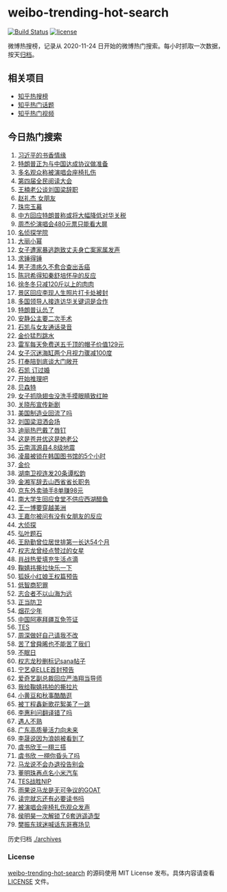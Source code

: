 # weibo-trending-hot-search

[![Build Status](https://github.com/justjavac/weibo-trending-hot-search/workflows/ci/badge.svg?branch=master)](https://github.com/justjavac/weibo-trending-hot-search/actions)
[![license](https://img.shields.io/github/license/justjavac/weibo-trending-hot-search)](https://github.com/justjavac/weibo-trending-hot-search/blob/master/LICENSE)

微博热搜榜，记录从 2020-11-24 日开始的微博热门搜索。每小时抓取一次数据，按天[归档](./archives)。

## 相关项目

- [知乎热搜榜](https://github.com/justjavac/zhihu-trending-top-search)
- [知乎热门话题](https://github.com/justjavac/zhihu-trending-hot-questions)
- [知乎热门视频](https://github.com/justjavac/zhihu-trending-hot-video)

## 今日热门搜索

<!-- BEGIN -->
<!-- 最后更新时间 Thu Apr 24 2025 06:20:09 GMT+0800 (China Standard Time) -->

1. [习近平的书香情缘](https://s.weibo.com//weibo?q=%23%E4%B9%A0%E8%BF%91%E5%B9%B3%E7%9A%84%E4%B9%A6%E9%A6%99%E6%83%85%E7%BC%98%23&Refer=new_time)
1. [特朗普正为与中国达成协议做准备](https://s.weibo.com//weibo?q=%23%E7%89%B9%E6%9C%97%E6%99%AE%E6%AD%A3%E4%B8%BA%E4%B8%8E%E4%B8%AD%E5%9B%BD%E8%BE%BE%E6%88%90%E5%8D%8F%E8%AE%AE%E5%81%9A%E5%87%86%E5%A4%87%23&t=31&band_rank=10&Refer=top)
1. [多名观众称被演唱会座椅扎伤](https://s.weibo.com//weibo?q=%23%E5%A4%9A%E5%90%8D%E8%A7%82%E4%BC%97%E7%A7%B0%E8%A2%AB%E6%BC%94%E5%94%B1%E4%BC%9A%E5%BA%A7%E6%A4%85%E6%89%8E%E4%BC%A4%23&t=31&band_rank=5&Refer=top)
1. [第四届全民阅读大会](https://s.weibo.com//weibo?q=%23%E7%AC%AC%E5%9B%9B%E5%B1%8A%E5%85%A8%E6%B0%91%E9%98%85%E8%AF%BB%E5%A4%A7%E4%BC%9A%23&t=31&band_rank=3&Refer=top)
1. [王楠老公谈刘国梁辞职](https://s.weibo.com//weibo?q=%23%E7%8E%8B%E6%A5%A0%E8%80%81%E5%85%AC%E8%B0%88%E5%88%98%E5%9B%BD%E6%A2%81%E8%BE%9E%E8%81%8C%23&t=31&band_rank=47&Refer=top)
1. [赵礼杰 女朋友](https://s.weibo.com//weibo?q=%E8%B5%B5%E7%A4%BC%E6%9D%B0%20%E5%A5%B3%E6%9C%8B%E5%8F%8B&t=31&band_rank=1&Refer=top)
1. [珠帘玉幕](https://s.weibo.com//weibo?q=%E7%8F%A0%E5%B8%98%E7%8E%89%E5%B9%95&t=31&band_rank=8&Refer=top)
1. [中方回应特朗普称或将大幅降低对华关税](https://s.weibo.com//weibo?q=%23%E4%B8%AD%E6%96%B9%E5%9B%9E%E5%BA%94%E7%89%B9%E6%9C%97%E6%99%AE%E7%A7%B0%E6%88%96%E5%B0%86%E5%A4%A7%E5%B9%85%E9%99%8D%E4%BD%8E%E5%AF%B9%E5%8D%8E%E5%85%B3%E7%A8%8E%23&t=31&band_rank=26&Refer=top)
1. [周杰伦演唱会480元票只能看大屏](https://s.weibo.com//weibo?q=%23%E5%91%A8%E6%9D%B0%E4%BC%A6%E6%BC%94%E5%94%B1%E4%BC%9A480%E5%85%83%E7%A5%A8%E5%8F%AA%E8%83%BD%E7%9C%8B%E5%A4%A7%E5%B1%8F%23&t=31&band_rank=15&Refer=top)
1. [名侦探学院](https://s.weibo.com//weibo?q=%E5%90%8D%E4%BE%A6%E6%8E%A2%E5%AD%A6%E9%99%A2&t=31&band_rank=4&Refer=top)
1. [大丽小幂](https://s.weibo.com//weibo?q=%23%E5%A4%A7%E4%B8%BD%E5%B0%8F%E5%B9%82%23&t=31&band_rank=2&Refer=top)
1. [女子遭家暴逃跑致丈夫身亡案家属发声](https://s.weibo.com//weibo?q=%23%E5%A5%B3%E5%AD%90%E9%81%AD%E5%AE%B6%E6%9A%B4%E9%80%83%E8%B7%91%E8%87%B4%E4%B8%88%E5%A4%AB%E8%BA%AB%E4%BA%A1%E6%A1%88%E5%AE%B6%E5%B1%9E%E5%8F%91%E5%A3%B0%23&t=31&band_rank=13&Refer=top)
1. [求锤得锤](https://s.weibo.com//weibo?q=%E6%B1%82%E9%94%A4%E5%BE%97%E9%94%A4&t=31&band_rank=11&Refer=top)
1. [男子溃疡久不愈合查出舌癌](https://s.weibo.com//weibo?q=%23%E7%94%B7%E5%AD%90%E6%BA%83%E7%96%A1%E4%B9%85%E4%B8%8D%E6%84%88%E5%90%88%E6%9F%A5%E5%87%BA%E8%88%8C%E7%99%8C%23&t=31&band_rank=50&Refer=top)
1. [陈冠希得知秦舒培怀孕的反应](https://s.weibo.com//weibo?q=%23%E9%99%88%E5%86%A0%E5%B8%8C%E5%BE%97%E7%9F%A5%E7%A7%A6%E8%88%92%E5%9F%B9%E6%80%80%E5%AD%95%E7%9A%84%E5%8F%8D%E5%BA%94%23&t=31&band_rank=17&Refer=top)
1. [徐冬冬只减120斤以上的肉肉](https://s.weibo.com//weibo?q=%E5%BE%90%E5%86%AC%E5%86%AC%E5%8F%AA%E5%87%8F120%E6%96%A4%E4%BB%A5%E4%B8%8A%E7%9A%84%E8%82%89%E8%82%89&t=31&band_rank=18&Refer=top)
1. [景区回应李现人生照片打卡处被封](https://s.weibo.com//weibo?q=%23%E6%99%AF%E5%8C%BA%E5%9B%9E%E5%BA%94%E6%9D%8E%E7%8E%B0%E4%BA%BA%E7%94%9F%E7%85%A7%E7%89%87%E6%89%93%E5%8D%A1%E5%A4%84%E8%A2%AB%E5%B0%81%23&t=31&band_rank=20&Refer=top)
1. [多国领导人接连访华关键词是合作](https://s.weibo.com//weibo?q=%23%E5%A4%9A%E5%9B%BD%E9%A2%86%E5%AF%BC%E4%BA%BA%E6%8E%A5%E8%BF%9E%E8%AE%BF%E5%8D%8E%E5%85%B3%E9%94%AE%E8%AF%8D%E6%98%AF%E5%90%88%E4%BD%9C%23&t=31&band_rank=23&Refer=top)
1. [特朗普认怂了](https://s.weibo.com//weibo?q=%23%E7%89%B9%E6%9C%97%E6%99%AE%E8%AE%A4%E6%80%82%E4%BA%86%23&t=31&band_rank=29&Refer=top)
1. [安静公主要二次手术](https://s.weibo.com//weibo?q=%E5%AE%89%E9%9D%99%E5%85%AC%E4%B8%BB%E8%A6%81%E4%BA%8C%E6%AC%A1%E6%89%8B%E6%9C%AF&t=31&band_rank=31&Refer=top)
1. [石凯与女友通话录音](https://s.weibo.com//weibo?q=%23%E7%9F%B3%E5%87%AF%E4%B8%8E%E5%A5%B3%E5%8F%8B%E9%80%9A%E8%AF%9D%E5%BD%95%E9%9F%B3%23&t=31&band_rank=12&Refer=top)
1. [金价猛烈跳水](https://s.weibo.com//weibo?q=%23%E9%87%91%E4%BB%B7%E7%8C%9B%E7%83%88%E8%B7%B3%E6%B0%B4%23&t=31&band_rank=22&Refer=top)
1. [雷军每天免费送五千顶的帽子价值129元](https://s.weibo.com//weibo?q=%23%E9%9B%B7%E5%86%9B%E6%AF%8F%E5%A4%A9%E5%85%8D%E8%B4%B9%E9%80%81%E4%BA%94%E5%8D%83%E9%A1%B6%E7%9A%84%E5%B8%BD%E5%AD%90%E4%BB%B7%E5%80%BC129%E5%85%83%23&t=31&band_rank=24&Refer=top)
1. [女子沉迷海缸两个月视力骤减100度](https://s.weibo.com//weibo?q=%23%E5%A5%B3%E5%AD%90%E6%B2%89%E8%BF%B7%E6%B5%B7%E7%BC%B8%E4%B8%A4%E4%B8%AA%E6%9C%88%E8%A7%86%E5%8A%9B%E9%AA%A4%E5%87%8F100%E5%BA%A6%23&t=31&band_rank=41&Refer=top)
1. [打奉陪到底谈大门敞开](https://s.weibo.com//weibo?q=%23%E6%89%93%E5%A5%89%E9%99%AA%E5%88%B0%E5%BA%95%E8%B0%88%E5%A4%A7%E9%97%A8%E6%95%9E%E5%BC%80%23&t=31&band_rank=34&Refer=top)
1. [石凯 订过婚](https://s.weibo.com//weibo?q=%E7%9F%B3%E5%87%AF%20%E8%AE%A2%E8%BF%87%E5%A9%9A&t=31&band_rank=21&Refer=top)
1. [开始推理吧](https://s.weibo.com//weibo?q=%E5%BC%80%E5%A7%8B%E6%8E%A8%E7%90%86%E5%90%A7&t=31&band_rank=38&Refer=top)
1. [贝森特](https://s.weibo.com//weibo?q=%E8%B4%9D%E6%A3%AE%E7%89%B9&t=31&band_rank=35&Refer=top)
1. [女子抓隐翅虫没洗手摸眼睛致红肿](https://s.weibo.com//weibo?q=%23%E5%A5%B3%E5%AD%90%E6%8A%93%E9%9A%90%E7%BF%85%E8%99%AB%E6%B2%A1%E6%B4%97%E6%89%8B%E6%91%B8%E7%9C%BC%E7%9D%9B%E8%87%B4%E7%BA%A2%E8%82%BF%23&t=31&band_rank=26&Refer=top)
1. [关晓彤宣传新剧](https://s.weibo.com//weibo?q=%23%E5%85%B3%E6%99%93%E5%BD%A4%E5%AE%A3%E4%BC%A0%E6%96%B0%E5%89%A7%23&t=31&band_rank=28&Refer=top)
1. [美国制造业回流了吗](https://s.weibo.com//weibo?q=%23%E7%BE%8E%E5%9B%BD%E5%88%B6%E9%80%A0%E4%B8%9A%E5%9B%9E%E6%B5%81%E4%BA%86%E5%90%97%23&t=31&band_rank=27&Refer=top)
1. [刘国梁泪洒会场](https://s.weibo.com//weibo?q=%23%E5%88%98%E5%9B%BD%E6%A2%81%E6%B3%AA%E6%B4%92%E4%BC%9A%E5%9C%BA%23&t=31&band_rank=6&Refer=top)
1. [迪丽热巴戴了唇钉](https://s.weibo.com//weibo?q=%23%E8%BF%AA%E4%B8%BD%E7%83%AD%E5%B7%B4%E6%88%B4%E4%BA%86%E5%94%87%E9%92%89%23&t=31&band_rank=16&Refer=top)
1. [这是苍井优这是她老公](https://s.weibo.com//weibo?q=%23%E8%BF%99%E6%98%AF%E8%8B%8D%E4%BA%95%E4%BC%98%E8%BF%99%E6%98%AF%E5%A5%B9%E8%80%81%E5%85%AC%23&t=31&band_rank=46&Refer=top)
1. [云南洱源县4.8级地震](https://s.weibo.com//weibo?q=%23%E4%BA%91%E5%8D%97%E6%B4%B1%E6%BA%90%E5%8E%BF4.8%E7%BA%A7%E5%9C%B0%E9%9C%87%23&t=31&band_rank=24&Refer=top)
1. [凌晨被锁在韩国图书馆的5个小时](https://s.weibo.com//weibo?q=%E5%87%8C%E6%99%A8%E8%A2%AB%E9%94%81%E5%9C%A8%E9%9F%A9%E5%9B%BD%E5%9B%BE%E4%B9%A6%E9%A6%86%E7%9A%845%E4%B8%AA%E5%B0%8F%E6%97%B6&t=31&band_rank=32&Refer=top)
1. [金价](https://s.weibo.com//weibo?q=%E9%87%91%E4%BB%B7&t=31&band_rank=32&Refer=top)
1. [湖南卫视连发20条谭松韵](https://s.weibo.com//weibo?q=%23%E6%B9%96%E5%8D%97%E5%8D%AB%E8%A7%86%E8%BF%9E%E5%8F%9120%E6%9D%A1%E8%B0%AD%E6%9D%BE%E9%9F%B5%23&t=31&band_rank=25&Refer=top)
1. [金湘军辞去山西省省长职务](https://s.weibo.com//weibo?q=%23%E9%87%91%E6%B9%98%E5%86%9B%E8%BE%9E%E5%8E%BB%E5%B1%B1%E8%A5%BF%E7%9C%81%E7%9C%81%E9%95%BF%E8%81%8C%E5%8A%A1%23&t=31&band_rank=49&Refer=top)
1. [京东外卖骑手8单赚98元](https://s.weibo.com//weibo?q=%23%E4%BA%AC%E4%B8%9C%E5%A4%96%E5%8D%96%E9%AA%91%E6%89%8B8%E5%8D%95%E8%B5%9A98%E5%85%83%23&t=31&band_rank=44&Refer=top)
1. [南大学生回应食堂不供应西湖醋鱼](https://s.weibo.com//weibo?q=%23%E5%8D%97%E5%A4%A7%E5%AD%A6%E7%94%9F%E5%9B%9E%E5%BA%94%E9%A3%9F%E5%A0%82%E4%B8%8D%E4%BE%9B%E5%BA%94%E8%A5%BF%E6%B9%96%E9%86%8B%E9%B1%BC%23&t=31&band_rank=9&Refer=top)
1. [王一博要穿越美洲](https://s.weibo.com//weibo?q=%23%E7%8E%8B%E4%B8%80%E5%8D%9A%E8%A6%81%E7%A9%BF%E8%B6%8A%E7%BE%8E%E6%B4%B2%23&t=31&band_rank=46&Refer=top)
1. [王嘉尔被问有没有女朋友的反应](https://s.weibo.com//weibo?q=%23%E7%8E%8B%E5%98%89%E5%B0%94%E8%A2%AB%E9%97%AE%E6%9C%89%E6%B2%A1%E6%9C%89%E5%A5%B3%E6%9C%8B%E5%8F%8B%E7%9A%84%E5%8F%8D%E5%BA%94%23&t=31&band_rank=42&Refer=top)
1. [大侦探](https://s.weibo.com//weibo?q=%E5%A4%A7%E4%BE%A6%E6%8E%A2&t=31&band_rank=23&Refer=top)
1. [弘叶题石](https://s.weibo.com//weibo?q=%E5%BC%98%E5%8F%B6%E9%A2%98%E7%9F%B3&t=31&band_rank=14&Refer=top)
1. [王励勤曾位居世排第一长达54个月](https://s.weibo.com//weibo?q=%23%E7%8E%8B%E5%8A%B1%E5%8B%A4%E6%9B%BE%E4%BD%8D%E5%B1%85%E4%B8%96%E6%8E%92%E7%AC%AC%E4%B8%80%E9%95%BF%E8%BE%BE54%E4%B8%AA%E6%9C%88%23&t=31&band_rank=50&Refer=top)
1. [权志龙曾经点赞过的女星](https://s.weibo.com//weibo?q=%23%E6%9D%83%E5%BF%97%E9%BE%99%E6%9B%BE%E7%BB%8F%E7%82%B9%E8%B5%9E%E8%BF%87%E7%9A%84%E5%A5%B3%E6%98%9F%23&t=31&band_rank=43&Refer=top)
1. [肖战热爱填充生活点滴](https://s.weibo.com//weibo?q=%23%E8%82%96%E6%88%98%E7%83%AD%E7%88%B1%E5%A1%AB%E5%85%85%E7%94%9F%E6%B4%BB%E7%82%B9%E6%BB%B4%23&t=31&band_rank=49&Refer=top)
1. [鞠婧祎撕拉快乐一下](https://s.weibo.com//weibo?q=%23%E9%9E%A0%E5%A9%A7%E7%A5%8E%E6%92%95%E6%8B%89%E5%BF%AB%E4%B9%90%E4%B8%80%E4%B8%8B%23&t=31&band_rank=48&Refer=top)
1. [狐妖小红娘王权篇预告](https://s.weibo.com//weibo?q=%E7%8B%90%E5%A6%96%E5%B0%8F%E7%BA%A2%E5%A8%98%E7%8E%8B%E6%9D%83%E7%AF%87%E9%A2%84%E5%91%8A&t=31&band_rank=28&Refer=top)
1. [低智商犯罪](https://s.weibo.com//weibo?q=%23%E4%BD%8E%E6%99%BA%E5%95%86%E7%8A%AF%E7%BD%AA%23&t=31&band_rank=46&Refer=top)
1. [志合者不以山海为远](https://s.weibo.com//weibo?q=%23%E5%BF%97%E5%90%88%E8%80%85%E4%B8%8D%E4%BB%A5%E5%B1%B1%E6%B5%B7%E4%B8%BA%E8%BF%9C%23&Refer=new_time)
1. [正当防卫](https://s.weibo.com//weibo?q=%E6%AD%A3%E5%BD%93%E9%98%B2%E5%8D%AB&t=31&band_rank=44&Refer=top)
1. [烟花少年](https://s.weibo.com//weibo?q=%E7%83%9F%E8%8A%B1%E5%B0%91%E5%B9%B4&t=31&band_rank=41&Refer=top)
1. [中国阿塞拜疆互免签证](https://s.weibo.com//weibo?q=%23%E4%B8%AD%E5%9B%BD%E9%98%BF%E5%A1%9E%E6%8B%9C%E7%96%86%E4%BA%92%E5%85%8D%E7%AD%BE%E8%AF%81%23&t=31&band_rank=48&Refer=top)
1. [TES](https://s.weibo.com//weibo?q=TES&t=31&band_rank=42&Refer=top)
1. [周深做好自己请我不改](https://s.weibo.com//weibo?q=%E5%91%A8%E6%B7%B1%E5%81%9A%E5%A5%BD%E8%87%AA%E5%B7%B1%E8%AF%B7%E6%88%91%E4%B8%8D%E6%94%B9&t=31&band_rank=48&Refer=top)
1. [苦了曾舜晞也不能苦了我们](https://s.weibo.com//weibo?q=%E8%8B%A6%E4%BA%86%E6%9B%BE%E8%88%9C%E6%99%9E%E4%B9%9F%E4%B8%8D%E8%83%BD%E8%8B%A6%E4%BA%86%E6%88%91%E4%BB%AC&t=31&band_rank=40&Refer=top)
1. [不眠日](https://s.weibo.com//weibo?q=%E4%B8%8D%E7%9C%A0%E6%97%A5&t=31&band_rank=47&Refer=top)
1. [权志龙秒删标记sana帖子](https://s.weibo.com//weibo?q=%23%E6%9D%83%E5%BF%97%E9%BE%99%E7%A7%92%E5%88%A0%E6%A0%87%E8%AE%B0sana%E5%B8%96%E5%AD%90%23&t=31&band_rank=38&Refer=top)
1. [宁艺卓ELLE首封预告](https://s.weibo.com//weibo?q=%E5%AE%81%E8%89%BA%E5%8D%93ELLE%E9%A6%96%E5%B0%81%E9%A2%84%E5%91%8A&t=31&band_rank=46&Refer=top)
1. [爱奇艺副总裁回应严浩翔当导师](https://s.weibo.com//weibo?q=%23%E7%88%B1%E5%A5%87%E8%89%BA%E5%89%AF%E6%80%BB%E8%A3%81%E5%9B%9E%E5%BA%94%E4%B8%A5%E6%B5%A9%E7%BF%94%E5%BD%93%E5%AF%BC%E5%B8%88%23&t=31&band_rank=48&Refer=top)
1. [我给鞠婧祎拍的撕拉片](https://s.weibo.com//weibo?q=%E6%88%91%E7%BB%99%E9%9E%A0%E5%A9%A7%E7%A5%8E%E6%8B%8D%E7%9A%84%E6%92%95%E6%8B%89%E7%89%87&t=31&band_rank=37&Refer=top)
1. [小黄豆和秋事酷酷逛](https://s.weibo.com//weibo?q=%E5%B0%8F%E9%BB%84%E8%B1%86%E5%92%8C%E7%A7%8B%E4%BA%8B%E9%85%B7%E9%85%B7%E9%80%9B&t=31&band_rank=27&Refer=top)
1. [被丁程鑫新歌花絮美了一跳](https://s.weibo.com//weibo?q=%E8%A2%AB%E4%B8%81%E7%A8%8B%E9%91%AB%E6%96%B0%E6%AD%8C%E8%8A%B1%E7%B5%AE%E7%BE%8E%E4%BA%86%E4%B8%80%E8%B7%B3&t=31&band_rank=42&Refer=top)
1. [李惠利问翻译错了吗](https://s.weibo.com//weibo?q=%23%E6%9D%8E%E6%83%A0%E5%88%A9%E9%97%AE%E7%BF%BB%E8%AF%91%E9%94%99%E4%BA%86%E5%90%97%23&t=31&band_rank=19&Refer=top)
1. [遇人不熟](https://s.weibo.com//weibo?q=%E9%81%87%E4%BA%BA%E4%B8%8D%E7%86%9F&t=31&band_rank=45&Refer=top)
1. [广东高质量活力向未来](https://s.weibo.com//weibo?q=%23%E5%B9%BF%E4%B8%9C%E9%AB%98%E8%B4%A8%E9%87%8F%E6%B4%BB%E5%8A%9B%E5%90%91%E6%9C%AA%E6%9D%A5%23&t=31&band_rank=3&Refer=top)
1. [李晟说因为浪姐被看到了](https://s.weibo.com//weibo?q=%E6%9D%8E%E6%99%9F%E8%AF%B4%E5%9B%A0%E4%B8%BA%E6%B5%AA%E5%A7%90%E8%A2%AB%E7%9C%8B%E5%88%B0%E4%BA%86&t=31&band_rank=7&Refer=top)
1. [虞书欣王一栩三搭](https://s.weibo.com//weibo?q=%23%E8%99%9E%E4%B9%A6%E6%AC%A3%E7%8E%8B%E4%B8%80%E6%A0%A9%E4%B8%89%E6%90%AD%23&t=31&band_rank=30&Refer=top)
1. [虞书欣 一栩你昏头了吗](https://s.weibo.com//weibo?q=%E8%99%9E%E4%B9%A6%E6%AC%A3%20%E4%B8%80%E6%A0%A9%E4%BD%A0%E6%98%8F%E5%A4%B4%E4%BA%86%E5%90%97&t=31&band_rank=42&Refer=top)
1. [马龙说不会办退役告别会](https://s.weibo.com//weibo?q=%23%E9%A9%AC%E9%BE%99%E8%AF%B4%E4%B8%8D%E4%BC%9A%E5%8A%9E%E9%80%80%E5%BD%B9%E5%91%8A%E5%88%AB%E4%BC%9A%23&t=31&band_rank=36&Refer=top)
1. [董明珠再点名小米汽车](https://s.weibo.com//weibo?q=%23%E8%91%A3%E6%98%8E%E7%8F%A0%E5%86%8D%E7%82%B9%E5%90%8D%E5%B0%8F%E7%B1%B3%E6%B1%BD%E8%BD%A6%23&t=31&band_rank=48&Refer=top)
1. [TES战胜NIP](https://s.weibo.com//weibo?q=%23TES%E6%88%98%E8%83%9CNIP%23&t=31&band_rank=50&Refer=top)
1. [雨果说马龙是无可争议的GOAT](https://s.weibo.com//weibo?q=%23%E9%9B%A8%E6%9E%9C%E8%AF%B4%E9%A9%AC%E9%BE%99%E6%98%AF%E6%97%A0%E5%8F%AF%E4%BA%89%E8%AE%AE%E7%9A%84GOAT%23&t=31&band_rank=33&Refer=top)
1. [读完就忘还有必要读书吗](https://s.weibo.com//weibo?q=%23%E8%AF%BB%E5%AE%8C%E5%B0%B1%E5%BF%98%E8%BF%98%E6%9C%89%E5%BF%85%E8%A6%81%E8%AF%BB%E4%B9%A6%E5%90%97%23&t=31&band_rank=39&Refer=top)
1. [被演唱会座椅扎伤观众发声](https://s.weibo.com//weibo?q=%23%E8%A2%AB%E6%BC%94%E5%94%B1%E4%BC%9A%E5%BA%A7%E6%A4%85%E6%89%8E%E4%BC%A4%E8%A7%82%E4%BC%97%E5%8F%91%E5%A3%B0%23&t=31&band_rank=45&Refer=top)
1. [侯明昊一次解锁了6套逍遥造型](https://s.weibo.com//weibo?q=%E4%BE%AF%E6%98%8E%E6%98%8A%E4%B8%80%E6%AC%A1%E8%A7%A3%E9%94%81%E4%BA%866%E5%A5%97%E9%80%8D%E9%81%A5%E9%80%A0%E5%9E%8B&t=31&band_rank=48&Refer=top)
1. [樊振东球迷喊话东哥赛场见](https://s.weibo.com//weibo?q=%23%E6%A8%8A%E6%8C%AF%E4%B8%9C%E7%90%83%E8%BF%B7%E5%96%8A%E8%AF%9D%E4%B8%9C%E5%93%A5%E8%B5%9B%E5%9C%BA%E8%A7%81%23&t=31&band_rank=49&Refer=top)

<!-- END -->

历史归档 [./archives](./archives)

### License

[weibo-trending-hot-search](https://github.com/justjavac/weibo-trending-hot-search) 的源码使用 MIT License
发布。具体内容请查看 [LICENSE](./LICENSE) 文件。
